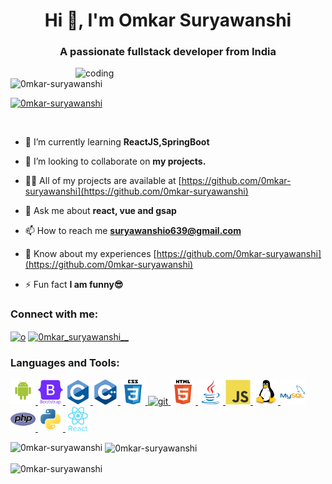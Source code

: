 <h1 align="center">Hi 👋, I'm Omkar Suryawanshi</h1>
<h3 align="center">A passionate fullstack developer from India</h3>

<img align="right" alt="coding" width="400" src="https://www.bing.com/th/id/OGC.201a0fce023b2b6590a6b18a4fdd4f16?pid=1.7&rurl=https%3a%2f%2fuser-images.githubusercontent.com%2f55389276%2f140866485-8fb1c876-9a8f-4d6a-98dc-08c4981eaf70.gif&ehk=8bWWNYb0o3fqqam6MMSArbyYp1SB54A0nfT%2b%2byALpi4%3d">

<p align="left"> <img src="https://komarev.com/ghpvc/?username=0mkar-suryawanshi&label=Profile%20views&color=0e75b6&style=flat" alt="0mkar-suryawanshi" /> </p>

<p align="left"> <a href="https://github.com/ryo-ma/github-profile-trophy"><img src="https://github-profile-trophy.vercel.app/?username=0mkar-suryawanshi" alt="0mkar-suryawanshi" /></a> </p>

<p align="left"> <a href="https://twitter.com/" target="blank"><img src="https://img.shields.io/twitter/follow/?logo=twitter&style=for-the-badge" alt="" /></a> </p>

- 🌱 I’m currently learning **ReactJS,SpringBoot**

- 👯 I’m looking to collaborate on **my projects.**

- 👨‍💻 All of my projects are available at [https://github.com/0mkar-suryawanshi](https://github.com/0mkar-suryawanshi)

- 💬 Ask me about **react, vue and gsap**

- 📫 How to reach me **suryawanshio639@gmail.com**

- 📄 Know about my experiences [https://github.com/0mkar-suryawanshi](https://github.com/0mkar-suryawanshi)

- ⚡ Fun fact **I am funny😎**

<h3 align="left">Connect with me:</h3>
<p align="left">
<a href="https://linkedin.com/in/o" target="blank"><img align="center" src="https://raw.githubusercontent.com/rahuldkjain/github-profile-readme-generator/master/src/images/icons/Social/linked-in-alt.svg" alt="o" height="30" width="40" /></a>
<a href="https://instagram.com/0mkar_suryawanshi__" target="blank"><img align="center" src="https://raw.githubusercontent.com/rahuldkjain/github-profile-readme-generator/master/src/images/icons/Social/instagram.svg" alt="0mkar_suryawanshi__" height="30" width="40" /></a>
</p>

<h3 align="left">Languages and Tools:</h3>
<p align="left"> <a href="https://developer.android.com" target="_blank" rel="noreferrer"> <img src="https://raw.githubusercontent.com/devicons/devicon/master/icons/android/android-original-wordmark.svg" alt="android" width="40" height="40"/> </a> <a href="https://getbootstrap.com" target="_blank" rel="noreferrer"> <img src="https://raw.githubusercontent.com/devicons/devicon/master/icons/bootstrap/bootstrap-plain-wordmark.svg" alt="bootstrap" width="40" height="40"/> </a> <a href="https://www.cprogramming.com/" target="_blank" rel="noreferrer"> <img src="https://raw.githubusercontent.com/devicons/devicon/master/icons/c/c-original.svg" alt="c" width="40" height="40"/> </a> <a href="https://www.w3schools.com/cpp/" target="_blank" rel="noreferrer"> <img src="https://raw.githubusercontent.com/devicons/devicon/master/icons/cplusplus/cplusplus-original.svg" alt="cplusplus" width="40" height="40"/> </a> <a href="https://www.w3schools.com/css/" target="_blank" rel="noreferrer"> <img src="https://raw.githubusercontent.com/devicons/devicon/master/icons/css3/css3-original-wordmark.svg" alt="css3" width="40" height="40"/> </a> <a href="https://git-scm.com/" target="_blank" rel="noreferrer"> <img src="https://www.vectorlogo.zone/logos/git-scm/git-scm-icon.svg" alt="git" width="40" height="40"/> </a> <a href="https://www.w3.org/html/" target="_blank" rel="noreferrer"> <img src="https://raw.githubusercontent.com/devicons/devicon/master/icons/html5/html5-original-wordmark.svg" alt="html5" width="40" height="40"/> </a> <a href="https://www.java.com" target="_blank" rel="noreferrer"> <img src="https://raw.githubusercontent.com/devicons/devicon/master/icons/java/java-original.svg" alt="java" width="40" height="40"/> </a> <a href="https://developer.mozilla.org/en-US/docs/Web/JavaScript" target="_blank" rel="noreferrer"> <img src="https://raw.githubusercontent.com/devicons/devicon/master/icons/javascript/javascript-original.svg" alt="javascript" width="40" height="40"/> </a> <a href="https://www.linux.org/" target="_blank" rel="noreferrer"> <img src="https://raw.githubusercontent.com/devicons/devicon/master/icons/linux/linux-original.svg" alt="linux" width="40" height="40"/> </a> <a href="https://www.mysql.com/" target="_blank" rel="noreferrer"> <img src="https://raw.githubusercontent.com/devicons/devicon/master/icons/mysql/mysql-original-wordmark.svg" alt="mysql" width="40" height="40"/> </a> <a href="https://www.php.net" target="_blank" rel="noreferrer"> <img src="https://raw.githubusercontent.com/devicons/devicon/master/icons/php/php-original.svg" alt="php" width="40" height="40"/> </a> <a href="https://www.python.org" target="_blank" rel="noreferrer"> <img src="https://raw.githubusercontent.com/devicons/devicon/master/icons/python/python-original.svg" alt="python" width="40" height="40"/> </a> <a href="https://reactjs.org/" target="_blank" rel="noreferrer"> <img src="https://raw.githubusercontent.com/devicons/devicon/master/icons/react/react-original-wordmark.svg" alt="react" width="40" height="40"/> </a> </p>

<p><img align="left" src="https://github-readme-stats.vercel.app/api/top-langs?username=0mkar-suryawanshi&show_icons=true&locale=en&layout=compact" alt="0mkar-suryawanshi" /></p>

<p>&nbsp;<img align="center" src="https://github-readme-stats.vercel.app/api?username=0mkar-suryawanshi&show_icons=true&locale=en" alt="0mkar-suryawanshi" /></p>

<p><img align="center" src="https://github-readme-streak-stats.herokuapp.com/?user=0mkar-suryawanshi&" alt="0mkar-suryawanshi" /></p>
